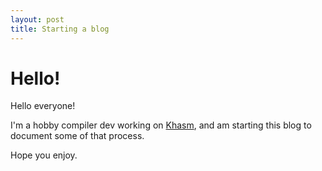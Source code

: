 ```yaml
---
layout: post
title: Starting a blog
---
```


# Hello!

Hello everyone!

I'm a hobby compiler dev working on [Khasm](https://gitlab.com/jake-87/khasm-lang), and am starting this blog to document some of that process.

Hope you enjoy.
